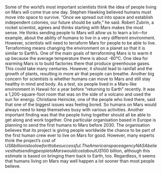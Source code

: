 Some of the world’s most important scientists think the idea of people living on Mars will come true one day. Stephen Hawking believed humans must move into space to survive. “Once we spread out into space and establish independent colonies, our future should be safe,” he said. Robert Zubrin, a rocket scientist, agrees and thinks starting with Mars makes the most sense. He thinks sending people to Mars will allow us to learn a lot—for example, about the ability of humans to live in a very different environment.
However, scientists will need to terraform Mars for people to be able to live. Terraforming means changing the environment on a planet so that it is similar to Earth’s. One of the main goals of terraforming Mars is to warm it up because the average temperature there is about -60°C. One idea for warming Mars is to build factories there that produce greenhouse gases. This could take many centuries. However, it should lead to rainfall and the growth of plants, resulting in more air that people can breathe.
Another big concern for scientists is whether humans can move to Mars and still stay healthy in mind and body. As a test, six people lived in a Mars-like environment in Hawaii for a year before “returning to Earth” recently. It was a 1,200-square-foot room that was on the side of a volcano and used the sun for energy. Christiane Heinicke, one of the people who lived there, said that one of the biggest issues was feeling bored. So humans on Mars would always need to keep themselves busy with various activities. Another important finding was that the people living together should all be able to get along and work together.
One particular organisation based in Europe is planning to send the first humans to Mars before 2030. The organisation believes that its project is giving people worldwide the chance to be part of the first human crew ever to live on Mars for good. However, many experts think the project’s cost of US$6 billion is too low for it to be successful. The American space agency NASA believes that sending people to Mars would cost about US$100 billion, although this estimate is based on bringing them back to Earth, too. Regardless, it seems that humans living on Mars may well happen a lot sooner than most people believe.